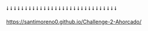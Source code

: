 🠗 🠗 🠗 🠗 🠗 🠗 🠗 🠗 🠗 🠗 🠗 🠗 🠗 🠗 🠗 🠗 🠗 🠗 🠗 🠗 🠗 🠗 🠗 🠗 🠗 🠗 🠗 🠗 🠗 🠗

https://santimoreno0.github.io/Challenge-2-Ahorcado/
